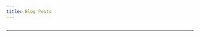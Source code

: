 ```yaml
---
title: Blog Posts
---
```


<Suspense>
<TagFilter />
</Suspense>

<hr style="margin: 2em auto" />

<PostList />
